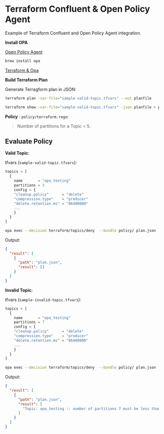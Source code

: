# Terraform Confluent & Open Policy Agent

Example of Terraform Confluent and Open Policy Agent integration.

**Install OPA**

[Open Policy Agent](https://www.openpolicyagent.org/)

```sh
brew install opa 
```

[Terraform & Opa](https://www.openpolicyagent.org/docs/latest/terraform/)

**Build Terraform Plan**

Generate Terragform plan in JSON:

```sh
terraform plan -var-file="sample-valid-topic.tfvars" --out planfile
```

```sh
terraform show -var-file="sample-valid-topic.tfvars" -json planfile > plan.json
```

**Policy** : `policy/terraform.rego`:

> Number of partitions for a Topic < 5.



## Evaluate Policy

**Valid Topic**:

tfvars (`sample-valid-topic.tfvars`):

```tfvars
topics = [
  {
    name       = "opa_testing"
    partitions = 3
    config = {
    "cleanup.policy"      = "delete"
    "compression.type"    = "producer"
    "delete.retention.ms" = "86400000"
    ...
    } 
  } 
]
```

```sh
opa exec --decision terraform/topics/deny  --bundle policy/ plan.json
```

Output:

```json
{
  "result": [
    {
      "path": "plan.json",
      "result": []
    }
  ]
}
```

**Invalid Topic**:

tfvars (`sample-invalid-topic.tfvars`):

```tfvars
topics = [
  {
    name       = "opa_testing"
    partitions = 7
    config = {
    "cleanup.policy"      = "delete"
    "compression.type"    = "producer"
    "delete.retention.ms" = "86400000"
    ...
    } 
  } 
]
```

```sh
opa exec --decision terraform/topics/deny  --bundle policy/ plan.json
```

Output:

```json
{
  "result": [
    {
      "path": "plan.json",
      "result": [
        "Topic: opa_testing :: number of partitions 7 must be less than 5"
      ]
    }
  ]
}
```
